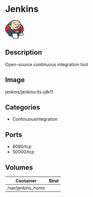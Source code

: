 # Jenkins

![Logo](images/Jenkins.png)

## Description
Open\-source continuous integration tool

## Image
jenkins/jenkins:lts-jdk11

## Categories
- Continuousintegration

## Ports
- 8080/tcp
- 50000/tcp

## Volumes
| Container | Bind |
|-----------|------|
| /var/jenkins_home |  |

